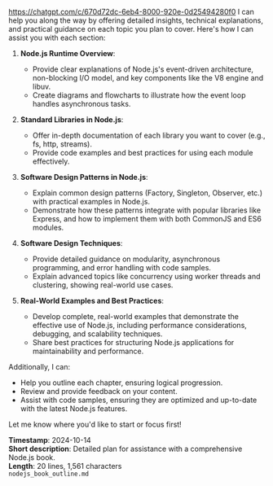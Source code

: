 <https://chatgpt.com/c/670d72dc-6eb4-8000-920e-0d25494280f0>
I can help you along the way by offering detailed insights, technical explanations, and practical guidance on each topic you plan to cover. Here's how I can assist you with each section:

1. **Node.js Runtime Overview**:
   - Provide clear explanations of Node.js's event-driven architecture, non-blocking I/O model, and key components like the V8 engine and libuv.
   - Create diagrams and flowcharts to illustrate how the event loop handles asynchronous tasks.

2. **Standard Libraries in Node.js**:
   - Offer in-depth documentation of each library you want to cover (e.g., fs, http, streams).
   - Provide code examples and best practices for using each module effectively.

3. **Software Design Patterns in Node.js**:
   - Explain common design patterns (Factory, Singleton, Observer, etc.) with practical examples in Node.js.
   - Demonstrate how these patterns integrate with popular libraries like Express, and how to implement them with both CommonJS and ES6 modules.

4. **Software Design Techniques**:
   - Provide detailed guidance on modularity, asynchronous programming, and error handling with code samples.
   - Explain advanced topics like concurrency using worker threads and clustering, showing real-world use cases.

5. **Real-World Examples and Best Practices**:
   - Develop complete, real-world examples that demonstrate the effective use of Node.js, including performance considerations, debugging, and scalability techniques.
   - Share best practices for structuring Node.js applications for maintainability and performance.

Additionally, I can:

- Help you outline each chapter, ensuring logical progression.
- Review and provide feedback on your content.
- Assist with code samples, ensuring they are optimized and up-to-date with the latest Node.js features.

Let me know where you'd like to start or focus first!

**Timestamp**: 2024-10-14  
**Short description**: Detailed plan for assistance with a comprehensive Node.js book.  
**Length**: 20 lines, 1,561 characters  
```nodejs_book_outline.md```  

